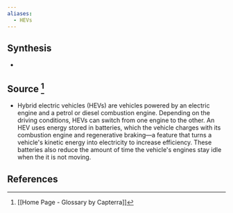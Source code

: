 ```yaml
---
aliases:
  - HEVs
---
```

## Synthesis
- 
## Source [^1]
- Hybrid electric vehicles (HEVs) are vehicles powered by an electric engine and a petrol or diesel combustion engine. Depending on the driving conditions, HEVs can switch from one engine to the other. An HEV uses energy stored in batteries, which the vehicle charges with its combustion engine and regenerative braking—a feature that turns a vehicle's kinetic energy into electricity to increase efficiency. These batteries also reduce the amount of time the vehicle's engines stay idle when the it is not moving.
## References

[^1]: [[Home Page - Glossary by Capterra]]